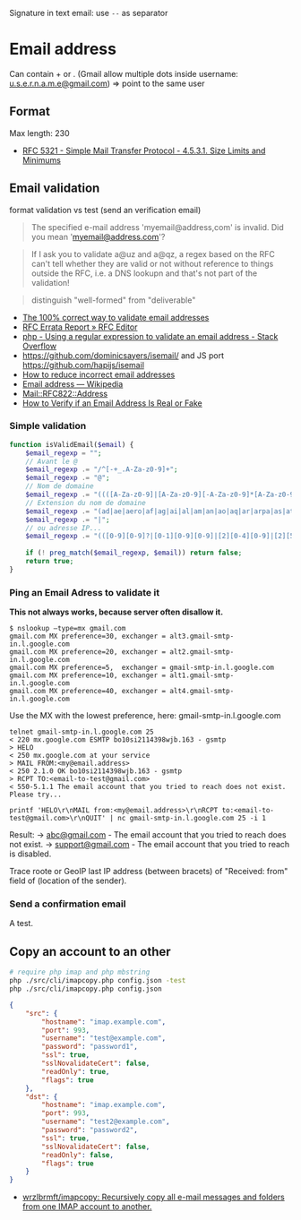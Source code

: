 Signature in text email: use `--` as separator

# Email address

Can contain + or . (Gmail allow multiple dots inside username: u.s.e.r.n.a.m.e@gmail.com) => point to the same user

## Format

Max length: 230

- [RFC 5321 - Simple Mail Transfer Protocol - 4.5.3.1.  Size Limits and Minimums](https://tools.ietf.org/html/rfc5321#section-4.5.3.1)

## Email validation

format validation vs test (send an verification email)

> The specified e-mail address 'myemail@address,com' is invalid. Did you mean 'myemail@address.com'?

> If I ask you to validate a@uz and a@qz, a regex based on the RFC can't tell whether they are valid or not without reference to things outside the RFC, i.e. a DNS lookupn and that's not part of the validation!

> distinguish "well-formed" from "deliverable"

- [The 100% correct way to validate email addresses](https://hackernoon.com/the-100-correct-way-to-validate-email-addresses-7c4818f24643)
- [RFC Errata Report » RFC Editor](http://www.rfc-editor.org/errata_search.php?rfc=3696)
- [php - Using a regular expression to validate an email address - Stack Overflow](https://stackoverflow.com/questions/201323/using-a-regular-expression-to-validate-an-email-address/532972#532972)
- https://github.com/dominicsayers/isemail/ and JS port https://github.com/hapijs/isemail
- [How to reduce incorrect email addresses](https://medium.com/@david.gilbertson/how-to-reduce-incorrect-email-addresses-df3b70cb15a9#)
- [Email address — Wikipedia](https://en.wikipedia.org/wiki/Email_address#RFC_Specification)
- [Mail::RFC822::Address](http://www.ex-parrot.com/~pdw/Mail-RFC822-Address.html)
- [How to Verify if an Email Address Is Real or Fake](http://www.labnol.org/software/verify-email-address/18220/)

### Simple validation

```php
function isValidEmail($email) {
    $email_regexp = "";
    // Avant le @
    $email_regexp .= "/^[-+_.A-Za-z0-9]+";
    $email_regexp .= "@";
    // Nom de domaine
    $email_regexp .= "((([A-Za-z0-9]|[A-Za-z0-9][-A-Za-z0-9]*[A-Za-z0-9])\.)+";
    // Extension du nom de domaine
    $email_regexp .= "(ad|ae|aero|af|ag|ai|al|am|an|ao|aq|ar|arpa|as|at|au|aw|az|ba|bb|bd|be|bf|bg|bh|bi|biz|bj|bm|bn|bo|br|bs|bt|bv|bw|by|bz|ca|cc|cd|cf|cg|ch|ci|ck|cl|cm|cn|co|com|coop|cr|cs|cu|cv|cx|cy|cz|de|dj|dk|dm|do|dz|ec|edu|ee|eg|eh|er|es|et|eu|fi|fj|fk|fm|fo|fr|ga|gb|gd|ge|gf|gh|gi|gl|gm|gn|gov|gp|gq|gr|gs|gt|gu|gw|gy|hk|hm|hn|hr|ht|hu|id|ie|il|in|info|int|io|iq|ir|is|it|jm|jo|jp|ke|kg|kh|ki|km|kn|kp|kr|kw|ky|kz|la|lb|lc|li|lk|lr|ls|lt|lu|lv|ly|ma|mc|md|mg|mh|mil|mk|ml|mm|mn|mo|mp|mq|mr|ms|mt|mu|museum|mv|mw|mx|my|mz|na|name|nc|ne|net|nf|ng|ni|nl|no|np|nr|nt|nu|nz|om|org|pa|pe|pf|pg|ph|pk|pl|pm|pn|pr|pro|ps|pt|pw|py|qa|re|ro|ru|rw|sa|sb|sc|sd|se|sg|sh|si|sj|sk|sl|sm|sn|so|sr|st|su|sv|sy|sz|tc|td|tf|tg|th|tj|tk|tm|tn|to|tp|tr|tt|tv|tw|tz|ua|ug|uk|um|us|uy|uz|va|vc|ve|vg|vi|vn|vu|wf|ws|ye|yt|yu|za|zm|zw)$";
    $email_regexp .= "|";
    // ou adresse IP...
    $email_regexp .= "(([0-9][0-9]?|[0-1][0-9][0-9]|[2][0-4][0-9]|[2][5][0-5])\.){3}([0-9][0-9]?|[0-1][0-9][0-9]|[2][0-4][0-9]|[2][5][0-5]))$/";
	
    if (! preg_match($email_regexp, $email)) return false;
    return true;
}
```

### Ping an Email Adress to validate it

**This not always works, because server often disallow it.**

	$ nslookup –type=mx gmail.com
	gmail.com MX preference=30, exchanger = alt3.gmail-smtp-in.l.google.com
	gmail.com MX preference=20, exchanger = alt2.gmail-smtp-in.l.google.com
	gmail.com MX preference=5,  exchanger = gmail-smtp-in.l.google.com
	gmail.com MX preference=10, exchanger = alt1.gmail-smtp-in.l.google.com
	gmail.com MX preference=40, exchanger = alt4.gmail-smtp-in.l.google.com

Use the MX with the lowest preference, here: gmail-smtp-in.l.google.com

	telnet gmail-smtp-in.l.google.com 25
	< 220 mx.google.com ESMTP bo10si2114398wjb.163 - gsmtp
	> HELO
	< 250 mx.google.com at your service
	> MAIL FROM:<my@email.address>
	< 250 2.1.0 OK bo10si2114398wjb.163 - gsmtp
	> RCPT TO:<email-to-test@gmail.com>
	< 550-5.1.1 The email account that you tried to reach does not exist. Please try...

	printf 'HELO\r\nMAIL from:<my@email.address>\r\nRCPT to:<email-to-test@gmail.com>\r\nQUIT' | nc gmail-smtp-in.l.google.com 25 -i 1

Result:
-> abc@gmail.com - The email account that you tried to reach does not exist.
-> support@gmail.com - The email account that you tried to reach is disabled.

Trace roote or GeoIP last IP address (between bracets) of "Received: from" field of (location of the sender).

### Send a confirmation email

A test.

## Copy an account to an other

```sh
# require php imap and php mbstring
php ./src/cli/imapcopy.php config.json -test
php ./src/cli/imapcopy.php config.json
```

```json
{
    "src": {
        "hostname": "imap.example.com",
        "port": 993,
        "username": "test@example.com",
        "password": "password1",
        "ssl": true,
        "sslNovalidateCert": false,
        "readOnly": true,
        "flags": true
    },
    "dst": {
        "hostname": "imap.example.com",
        "port": 993,
        "username": "test2@example.com",
        "password": "password2",
        "ssl": true,
        "sslNovalidateCert": false,
        "readOnly": false,
        "flags": true
    }
}
```

- [wrzlbrmft/imapcopy: Recursively copy all e-mail messages and folders from one IMAP account to another.](https://github.com/wrzlbrmft/imapcopy)
